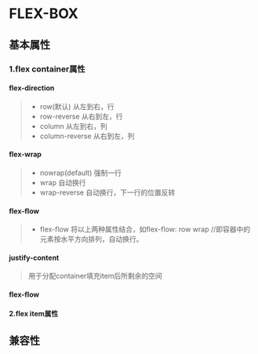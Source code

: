 # FLEX-BOX #

## 基本属性 ##

### 1.flex container属性 ###


#### flex-direction ####
> * row(默认) 从左到右，行
> * row-reverse 从右到左，行
> * column 从左到右，列
> * column-reverse 从右到左，列

#### flex-wrap ####
> * nowrap(default) 强制一行
> * wrap 自动换行
> * wrap-reverse 自动换行，下一行的位置反转

#### flex-flow ####
> * flex-flow 将以上两种属性结合，如flex-flow: row wrap //即容器中的元素按水平方向排列，自动换行。

#### justify-content  ####
>用于分配container填充item后所剩余的空间

#### flex-flow ####


#### 2.flex item属性 ####

## 兼容性 ##

